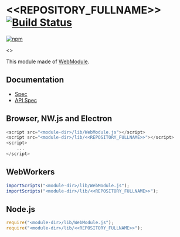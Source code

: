 # <<REPOSITORY_FULLNAME>> [![Build Status](https://travis-ci.org/<<GITHUB_USER_NAME>>/<<REPOSITORY_FULLNAME>>.svg)](https://travis-ci.org/<<GITHUB_USER_NAME>>/<<REPOSITORY_FULLNAME>>)

[![npm](https://nodei.co/npm/<<GITHUB_USER_NAME>>.<<LOWER_REPOSITORY_FULLNAME>>.svg?downloads=true&stars=true)](https://nodei.co/npm/<<GITHUB_USER_NAME>>.<<LOWER_REPOSITORY_FULLNAME>>/)

<<DESCRIPTION>>

This module made of [WebModule](https://github.com/uupaa/WebModule).

## Documentation
- [Spec](https://github.com/<<GITHUB_USER_NAME>>/<<REPOSITORY_FULLNAME>>/wiki/)
- [API Spec](https://github.com/<<GITHUB_USER_NAME>>/<<REPOSITORY_FULLNAME>>/wiki/<<REPOSITORY_NAME>>)

## Browser, NW.js and Electron

```js
<script src="<module-dir>/lib/WebModule.js"></script>
<script src="<module-dir>/lib/<<REPOSITORY_FULLNAME>>"></script>
<script>
    ...
</script>
```

## WebWorkers

```js
importScripts("<module-dir>/lib/WebModule.js");
importScripts("<module-dir>/lib/<<REPOSITORY_FULLNAME>>");

```

## Node.js

```js
require("<module-dir>/lib/WebModule.js");
require("<module-dir>/lib/<<REPOSITORY_FULLNAME>>");

```

